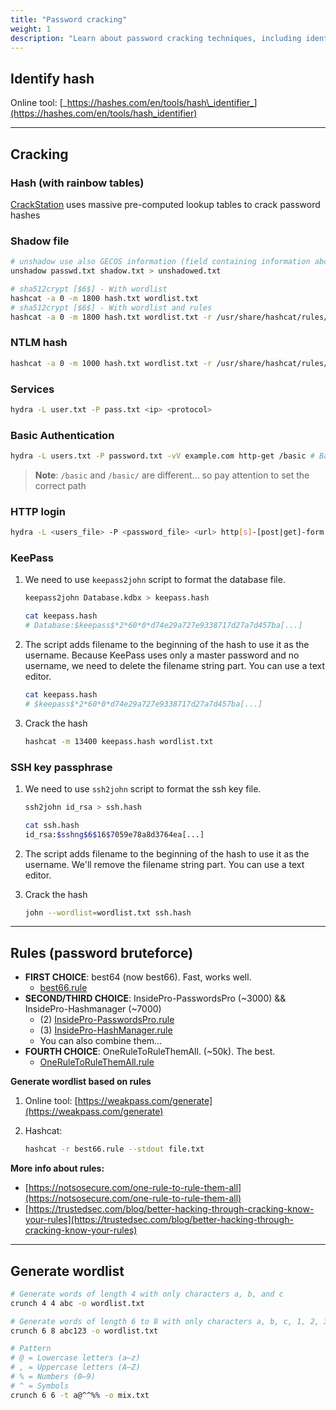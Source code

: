 ```yaml
---
title: "Password cracking"
weight: 1
description: "Learn about password cracking techniques, including identifying hash types, cracking hashes with tools like hashcat and CrackStation, cracking shadow files, and online password cracking with hydra. Explore effective password bruteforce rules and wordlist generation for pentesting."
---
```


## Identify hash

Online tool: [_https://hashes.com/en/tools/hash\_identifier_](https://hashes.com/en/tools/hash_identifier)

---

## Cracking 

### Hash (with rainbow tables)

[CrackStation](https://crackstation.net/) uses massive pre-computed lookup tables to crack password hashes

### Shadow file

```sh
# unshadow use also GECOS information (field containing information about the user).
unshadow passwd.txt shadow.txt > unshadowed.txt

# sha512crypt [$6$] - With wordlist
hashcat -a 0 -m 1800 hash.txt wordlist.txt
# sha512crypt [$6$] - With wordlist and rules
hashcat -a 0 -m 1800 hash.txt wordlist.txt -r /usr/share/hashcat/rules/best64.rule
```

### NTLM hash

```sh
hashcat -a 0 -m 1000 hash.txt wordlist.txt -r /usr/share/hashcat/rules/best64.rule
```

### Services

```bash
hydra -L user.txt -P pass.txt <ip> <protocol> 
```

### Basic Authentication

```bash
hydra -L users.txt -P password.txt -vV example.com http-get /basic # Basic Authentication
```
> **Note**: `/basic` and `/basic/` are different... so pay attention to set the correct path

### HTTP login

```bash
hydra -L <users_file> -P <password_file> <url> http[s]-[post|get]-form \ "index.php:param1=value1&param2=value2&user=^USER^&pwd=^PASS^&paramn=valn:[F|S]=messageshowed"
```

### KeePass

1. We need to use `keepass2john` script to format the database file.

    ```bash
    keepass2john Database.kdbx > keepass.hash

    cat keepass.hash
    # Database:$keepass$*2*60*0*d74e29a727e9338717d27a7d457ba[...]
    ```

2. The script adds filename to the beginning of the hash to use it as the username. Because KeePass uses only a master password and no username, we need to delete the filename string part. You can use a text editor.

    ```bash
    cat keepass.hash
    # $keepass$*2*60*0*d74e29a727e9338717d27a7d457ba[...]
    ```

3. Crack the hash

    ```bash
    hashcat -m 13400 keepass.hash wordlist.txt
    ```

### SSH key passphrase

1. We need to use `ssh2john` script to format the ssh key file.

    ```bash
    ssh2john id_rsa > ssh.hash

    cat ssh.hash
    id_rsa:$sshng$6$16$7059e78a8d3764ea[...]
    ```

2. The script adds filename to the beginning of the hash to use it as the username. We'll remove the filename string part. You can use a text editor.

3. Crack the hash

    ```bash
    john --wordlist=wordlist.txt ssh.hash
    ```


---

## Rules (password bruteforce)

* **FIRST CHOICE**:  best64 (now best66). Fast, works well.
  * [best66.rule](https://github.com/hashcat/hashcat/blob/master/rules/best66.rule)
* **SECOND/THIRD CHOICE**: InsidePro-PasswordsPro (\~3000) && InsidePro-Hashmanager (\~7000)
  * (2) [InsidePro-PasswordsPro.rule](https://github.com/hashcat/hashcat/blob/master/rules/InsidePro-PasswordsPro.rule)
  * (3) [InsidePro-HashManager.rule](https://github.com/hashcat/hashcat/blob/master/rules/InsidePro-HashManager.rule)
  * You can also combine them...
* **FOURTH CHOICE**: OneRuleToRuleThemAll. (\~50k). The best.
  * [OneRuleToRuleThemAll.rule](https://github.com/NotSoSecure/password_cracking_rules/blob/master/OneRuleToRuleThemAll.rule)

**Generate wordlist based on rules**

1. Online tool: [https://weakpass.com/generate](https://weakpass.com/generate)
2. Hashcat:

    ```sh
    hashcat -r best66.rule --stdout file.txt
    ```


**More info about rules:**

* [https://notsosecure.com/one-rule-to-rule-them-all](https://notsosecure.com/one-rule-to-rule-them-all)
* [https://trustedsec.com/blog/better-hacking-through-cracking-know-your-rules](https://trustedsec.com/blog/better-hacking-through-cracking-know-your-rules)


---

## Generate wordlist

```sh
# Generate words of length 4 with only characters a, b, and c
crunch 4 4 abc -o wordlist.txt

# Generate words of length 6 to 8 with only characters a, b, c, 1, 2, 3
crunch 6 8 abc123 -o wordlist.txt

# Pattern
# @ = Lowercase letters (a–z)
# , = Uppercase letters (A–Z)
# % = Numbers (0–9)
# ^ = Symbols
crunch 6 6 -t a@^^%% -o mix.txt
```